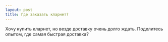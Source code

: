 ```yaml
---
layout: post 
title: Где заказать кларнет? 
--- 
```

Хочу купить кларнет, но везде доставку очень долго ждать. Поделитесь опытом, где самая быстрая доставка?